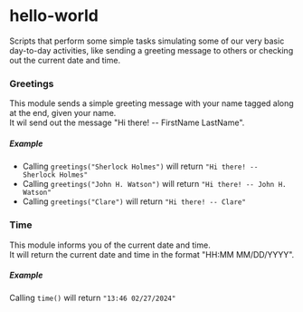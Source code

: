 # hello-world

Scripts that perform some simple tasks simulating some of
our very basic day-to-day activities, like sending a greeting
message to others or checking out the current date and time.

### Greetings

This module sends a simple greeting message with your name
tagged along at the end, given your name.   
It wil send out the message "Hi there! -- FirstName LastName".

##### Example

 * Calling `greetings("Sherlock Holmes")` will return `"Hi there! -- Sherlock Holmes"`
 * Calling `greetings("John H. Watson")` will return `"Hi there! -- John H. Watson"`
 * Calling `greetings("Clare")` will return `"Hi there! -- Clare"`
 
### Time

This module informs you of the current date and time.   
It will return the current date and time in the format
"HH:MM MM/DD/YYYY".

##### Example

Calling `time()` will return `"13:46 02/27/2024"`
